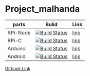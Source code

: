 # Project_malhanda

| parts  |  Bulid | Link |
|---|---|---|
|RPi-Node| [![Build Status](https://travis-ci.org/Ajou-masinda/RPi-Node.svg?branch=master)](https://travis-ci.org/Ajou-masinda/RPi-Node)|[link](https://github.com/Ajou-masinda/RPi-Node)|
|RPi-C| [![Build Status](https://travis-ci.org/Ajou-masinda/RPi-C.svg?branch=master)](https://travis-ci.org/Ajou-masinda/RPi-C)|[link](https://github.com/Ajou-masinda/RPi-C)|
|Arduino|[![Build Status](https://travis-ci.org/Ajou-masinda/Arduino.svg?branch=master)](https://travis-ci.org/Ajou-masinda/Arduino)|[link](https://github.com/Ajou-masinda/Arduino/)|
|Android|[![Build Status](https://travis-ci.org/Ajou-masinda/Android.svg?branch=master)](https://travis-ci.org/Ajou-masinda/Android)|[link](https://github.com/Ajou-masinda/Android/)|

[Gitbook Link](https://www.gitbook.com/book/jungmo/project-malhanda/details)
